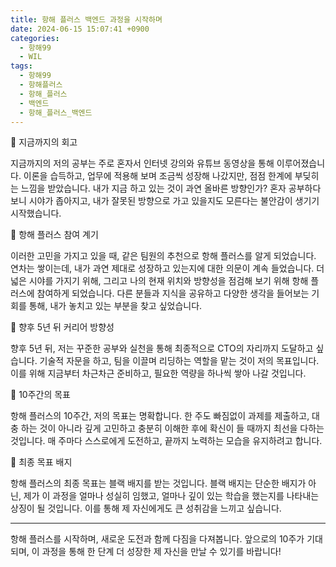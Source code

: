```yaml
---
title: 항해 플러스 백엔드 과정을 시작하며
date: 2024-06-15 15:07:41 +0900
categories:
  - 항해99
  - WIL
tags:
  - 항해99
  - 항해플러스
  - 항해_플러스
  - 백엔드
  - 항해_플러스_백엔드
---
```

🌟 지금까지의 회고

지금까지의 저의 공부는 주로 혼자서 인터넷 강의와 유튜브 동영상을 통해 이루어졌습니다. 이론을 습득하고, 업무에 적용해 보며 조금씩 성장해 나갔지만, 점점 한계에 부딪히는 느낌을 받았습니다. 내가 지금 하고 있는 것이 과연 올바른 방향인가? 혼자 공부하다 보니 시야가 좁아지고, 내가 잘못된 방향으로 가고 있을지도 모른다는 불안감이 생기기 시작했습니다.


🚀 항해 플러스 참여 계기

이러한 고민을 가지고 있을 때, 같은 팀원의 추천으로 항해 플러스를 알게 되었습니다. 연차는 쌓이는데, 내가 과연 제대로 성장하고 있는지에 대한 의문이 계속 들었습니다. 더 넓은 시야를 가지기 위해, 그리고 나의 현재 위치와 방향성을 점검해 보기 위해 항해 플러스에 참여하게 되었습니다. 다른 분들과 지식을 공유하고 다양한 생각을 들어보는 기회를 통해, 내가 놓치고 있는 부분을 찾고 싶었습니다.


 🎯 향후 5년 뒤 커리어 방향성

향후 5년 뒤, 저는 꾸준한 공부와 실천을 통해 최종적으로 CTO의 자리까지 도달하고 싶습니다. 기술적 자문을 하고, 팀을 이끌며 리딩하는 역할을 맡는 것이 저의 목표입니다. 이를 위해 지금부터 차근차근 준비하고, 필요한 역량을 하나씩 쌓아 나갈 것입니다.


📅 10주간의 목표

항해 플러스의 10주간, 저의 목표는 명확합니다. 한 주도 빠짐없이 과제를 제출하고, 대충 하는 것이 아니라 깊게 고민하고 충분히 이해한 후에 확신이 들 때까지 최선을 다하는 것입니다. 매 주마다 스스로에게 도전하고, 끝까지 노력하는 모습을 유지하려고 합니다.


🏅 최종 목표 배지

항해 플러스의 최종 목표는 블랙 배지를 받는 것입니다. 블랙 배지는 단순한 배지가 아닌, 제가 이 과정을 얼마나 성실히 임했고, 얼마나 깊이 있는 학습을 했는지를 나타내는 상징이 될 것입니다. 이를 통해 제 자신에게도 큰 성취감을 느끼고 싶습니다.

---

항해 플러스를 시작하며, 새로운 도전과 함께 다짐을 다져봅니다. 앞으로의 10주가 기대되며, 이 과정을 통해 한 단계 더 성장한 제 자신을 만날 수 있기를 바랍니다!